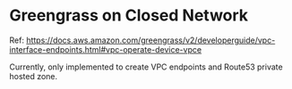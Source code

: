 # Greengrass on Closed Network

Ref: https://docs.aws.amazon.com/greengrass/v2/developerguide/vpc-interface-endpoints.html#vpc-operate-device-vpce

Currently, only implemented to create VPC endpoints and Route53 private hosted zone.
